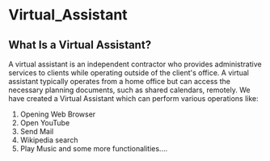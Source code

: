 # Virtual_Assistant
## What Is a Virtual Assistant?
A virtual assistant is an independent contractor who provides administrative services to clients while operating outside of the client's office. A virtual assistant typically operates from a home office but can access the necessary planning documents, such as shared calendars, remotely.
We have created a Virtual Assistant which can perform various operations like:
1. Opening Web Browser
2. Open YouTube
3. Send Mail
4. Wikipedia search
5. Play Music and some more functionalities....
